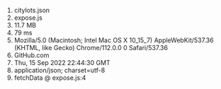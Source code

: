 1. citylots.json
2. expose.js
3. 11.7 MB
4. 79 ms
5. Mozilla/5.0 (Macintosh; Intel Mac OS X 10_15_7) AppleWebKit/537.36 (KHTML, like Gecko) Chrome/112.0.0 0 Safari/537.36
6. GitHub.com
7. Thu, 15 Sep 2022 22:44:30 GMT
8. application/json; charset=utf-8
9. fetchData @ expose.js:4
